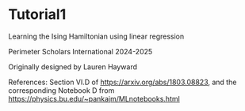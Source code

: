 # Tutorial1

Learning the Ising Hamiltonian using linear regression

Perimeter Scholars International 2024-2025

Originally designed by Lauren Hayward

References: Section VI.D of https://arxiv.org/abs/1803.08823, and the corresponding Notebook D from https://physics.bu.edu/~pankajm/MLnotebooks.html
